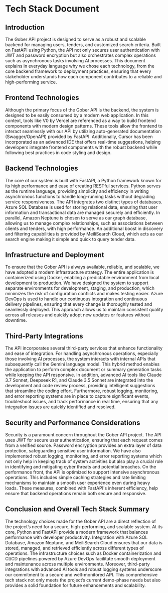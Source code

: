 # Tech Stack Document

## Introduction

The Gober API project is designed to serve as a robust and scalable backend for managing users, tenders, and customized search criteria. Built on FastAPI using Python, the API not only secures user authentication with JWT and password encryption but also orchestrates complex operations such as asynchronous tasks involving AI processes. This document explains in everyday language why we chose each technology, from the core backend framework to deployment practices, ensuring that every stakeholder understands how each component contributes to a reliable and high-performing service.

## Frontend Technologies

Although the primary focus of the Gober API is the backend, the system is designed to be easily consumed by a modern web application. In this context, tools like V0 by Vercel are referenced as a way to build frontend components with modern design patterns. These tools allow the frontend to interact seamlessly with our API by utilizing auto-generated documentation (Swagger/OpenAPI) provided by FastAPI. Additionally, Cursor has been incorporated as an advanced IDE that offers real-time suggestions, helping developers integrate frontend components with the robust backend while following best practices in code styling and design.

## Backend Technologies

The core of our system is built with FastAPI, a Python framework known for its high performance and ease of creating RESTful services. Python serves as the runtime language, providing simplicity and efficiency in writing asynchronous functions to handle long-running tasks without degrading service responsiveness. The API integrates two distinct types of databases. Azure SQL Database is used for storing relational data, ensuring that user information and transactional data are managed securely and efficiently. In parallel, Amazon Neptune is chosen to serve as our graph database, allowing us to manage complex relationships, such as associations between clients and tenders, with high performance. An additional boost in discovery and filtering capabilities is provided by MeiliSearch Cloud, which acts as our search engine making it simple and quick to query tender data.

## Infrastructure and Deployment

To ensure that the Gober API is always available, reliable, and scalable, we have adopted a modern infrastructure strategy. The entire application is containerized using Docker, enabling a predictable environment from local development to production. We have designed the system to support separate environments for development, staging, and production, which minimizes the risk of configuration conflicts and makes testing easier. Azure DevOps is used to handle our continuous integration and continuous delivery pipelines, ensuring that every change is thoroughly tested and seamlessly deployed. This approach allows us to maintain consistent quality across all releases and quickly adopt new updates or features without downtime.

## Third-Party Integrations

The API incorporates several third-party services that enhance functionality and ease of integration. For handling asynchronous operations, especially those involving AI processes, the system interacts with internal APIs that subsequently call the Gemini language model. This hybrid method enables the application to perform complex document or summary generation tasks while keeping the API responsive. In addition, advanced AI tools like Claude 3.7 Sonnet, Deepseek R1, and Claude 3.5 Sonnet are integrated into the development and code review process, providing intelligent suggestions that streamline the coding effort. Furthermore, robust logging, monitoring, and error reporting systems are in place to capture significant events, troubleshoot issues, and track performance in real time, ensuring that any integration issues are quickly identified and resolved.

## Security and Performance Considerations

Security is a paramount concern throughout the Gober API project. The API uses JWT for secure user authentication, ensuring that each request comes from a verified source. Password encryption provides an extra layer of data protection, safeguarding sensitive user information. We have also implemented robust logging, monitoring, and error reporting systems which not only help in keeping track of system activities but also play a crucial role in identifying and mitigating cyber threats and potential breaches. On the performance front, the API is optimized to support intensive asynchronous operations. This includes simple caching strategies and rate limiting mechanisms to maintain a smooth user experience even during heavy loads. These measures, combined with FastAPI's inherent efficiency, help ensure that backend operations remain both secure and responsive.

## Conclusion and Overall Tech Stack Summary

The technology choices made for the Gober API are a direct reflection of the project’s need for a secure, high-performing, and scalable system. At its core, Python and FastAPI provide a modern framework that balances performance with developer productivity. Integration with Azure SQL Database, Amazon Neptune, and MeiliSearch Cloud ensures that our data is stored, managed, and retrieved efficiently across different types of operations. The infrastructure choices such as Docker containerization and CI/CD pipelines powered by Azure DevOps facilitate smooth deployment and maintenance across multiple environments. Moreover, third-party integrations with advanced AI tools and robust logging systems underscore our commitment to a secure and well-monitored API. This comprehensive tech stack not only meets the project’s current demo-phase needs but also provides a solid foundation for future enhancements and scalability.

